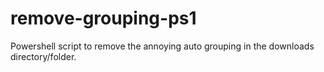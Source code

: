 # remove-grouping-ps1
Powershell script to remove the annoying auto grouping in the downloads directory/folder. 
